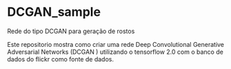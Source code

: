 # DCGAN_sample
Rede do tipo DCGAN para geração de rostos

Este repositorio mostra como criar uma rede Deep Convolutional Generative Adversarial Networks (DCGAN ) utilizando o tensorflow 2.0 com o banco de dados do flickr como fonte de dados.

